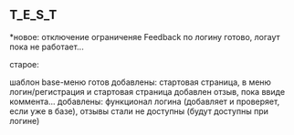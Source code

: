 T_E_S_T
-------

*новое: отключение ограниченяе Feedback по логину готово, логаут пока не работает...

старое:

шаблон base-меню готов
добавлены: стартовая страница, в меню логин/регистрация и стартовая страница
добавлен отзыв, пока ввиде коммента...
добавлены: функционал логина (добавляет и проверяет, если уже в базе), отзывы стали не доступны (будут доступны при логине)